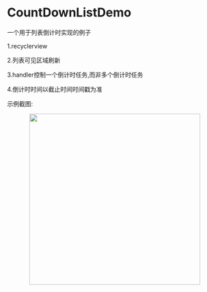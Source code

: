 # CountDownListDemo
一个用于列表倒计时实现的例子

1.recyclerview

2.列表可见区域刷新

3.handler控制一个倒计时任务,而非多个倒计时任务

4.倒计时时间以截止时间时间戳为准

示例截图:

<div align="center">
    <img src="/screenshots/screen1.jpg" width="400px"</img> 
</div>
